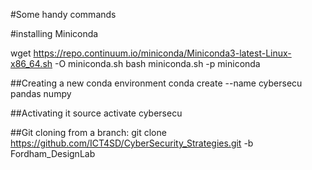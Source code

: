#Some handy commands

#installing Miniconda

wget https://repo.continuum.io/miniconda/Miniconda3-latest-Linux-x86_64.sh -O miniconda.sh
bash miniconda.sh -p miniconda

##Creating a new conda environment
conda create --name cybersecu pandas numpy

##Activating it
source activate cybersecu

##Git cloning from a branch:
git clone https://github.com/ICT4SD/CyberSecurity_Strategies.git -b Fordham_DesignLab

